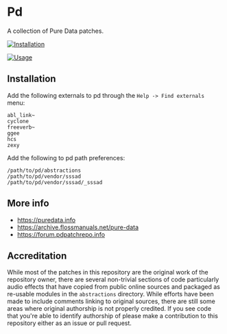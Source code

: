 # Pd

A collection of Pure Data patches.

[![Installation](https://img.youtube.com/vi/veiZAdVDrLU/0.jpg)](https://www.youtube.com/watch?v=veiZAdVDrLU)

[![Usage](https://img.youtube.com/vi/PjAbhiXb9HA/0.jpg)](https://www.youtube.com/watch?v=PjAbhiXb9HA)

## Installation

Add the following externals to pd through the `Help -> Find externals` menu:

```
abl_link~
cyclone
freeverb~
ggee
hcs
zexy
```

Add the following to pd path preferences:

```
/path/to/pd/abstractions
/path/to/pd/vendor/sssad
/path/to/pd/vendor/sssad/_sssad
```

## More info

 * https://puredata.info
 * https://archive.flossmanuals.net/pure-data
 * https://forum.pdpatchrepo.info

## Accreditation

While most of the patches in this repository are the original work of the
repository owner, there are several non-trivial sections of code particularly
audio effects that have copied from public online sources and packaged as
re-usable modules in the `abstractions` directory. While efforts have been made
to include comments linking to original sources, there are still some areas
where original authorship is not properly credited.  If you see code that
you're able to identify authorship of please make a contribution to this
repository either as an issue or pull request.
